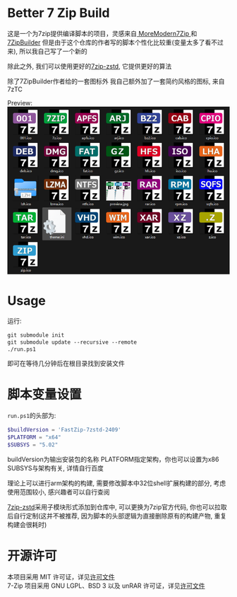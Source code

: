# Better 7 Zip Build

这是一个为7zip提供编译脚本的项目，灵感来自[
MoreModern7Zip
](https://github.com/YukiIsait/MoreModern7Zip)和[7ZipBuilder](https://github.com/YukiIsait/7ZipBuilder) 但是由于这个仓库的作者写的脚本个性化比较重(变量太多了看不过来), 所以我自己写了一个新的  

除此之外, 我们可以使用更好的[7zip-zstd](https://github.com/mcmilk/7-Zip-zstd), 它提供更好的算法  

除了7ZipBuilder作者给的一套图标外 我自己额外加了一套简约风格的图标, 来自7zTC  

Preview:
![alt text](image.png)

# Usage

运行:
```shell
git submodule init
git submodule update --recursive --remote
./run.ps1
```
即可在等待几分钟后在根目录找到安装文件

# 脚本变量设置
``run.ps1``的头部为:  

```ps1
$buildVersion = 'FastZip-7zstd-2409'
$PLATFORM = "x64"
$SUBSYS = "5.02"
```

buildVersion为输出安装包的名称 PLATFORM指定架构，你也可以设置为x86 SUBSYS与架构有关, 详情自行百度  

理论上可以进行arm架构的构建, 需要修改脚本中32位shell扩展构建的部分, 考虑使用范围较小, 感兴趣者可以自行查阅  

[7zip-zstd](https://github.com/mcmilk/7-Zip-zstd)采用子模块形式添加到仓库中, 可以更换为7zip官方代码, 你也可以拉取后自行定制(这并不被推荐, 因为脚本的头部逻辑为直接删除原有的构建产物, 重复构建会很耗时)  

# 开源许可

本项目采用 MIT 许可证，详见[许可文件](LICENSE.md)  
7-Zip 项目采用 GNU LGPL、BSD 3 以及 unRAR 许可证，详见[许可文件](https://www.7-zip.org/license.txt)  